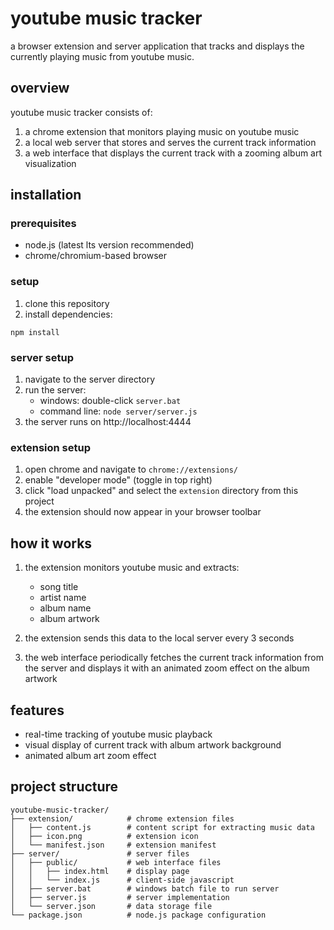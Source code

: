 # youtube music tracker

a browser extension and server application that tracks and displays the currently playing music from youtube music.

## overview

youtube music tracker consists of:

1. a chrome extension that monitors playing music on youtube music
2. a local web server that stores and serves the current track information
3. a web interface that displays the current track with a zooming album art visualization

## installation

### prerequisites
- node.js (latest lts version recommended)
- chrome/chromium-based browser

### setup

1. clone this repository
2. install dependencies:
```
npm install
```

### server setup

1. navigate to the server directory
2. run the server:
   - windows: double-click `server.bat`
   - command line: `node server/server.js`
3. the server runs on http://localhost:4444

### extension setup

1. open chrome and navigate to `chrome://extensions/`
2. enable "developer mode" (toggle in top right)
3. click "load unpacked" and select the `extension` directory from this project
4. the extension should now appear in your browser toolbar

## how it works

1. the extension monitors youtube music and extracts:
   - song title
   - artist name
   - album name
   - album artwork
   
2. the extension sends this data to the local server every 3 seconds

3. the web interface periodically fetches the current track information from the server and displays it with an animated zoom effect on the album artwork

## features

- real-time tracking of youtube music playback
- visual display of current track with album artwork background
- animated album art zoom effect

## project structure

```
youtube-music-tracker/
├── extension/            # chrome extension files
│   ├── content.js        # content script for extracting music data
│   ├── icon.png          # extension icon
│   └── manifest.json     # extension manifest
├── server/               # server files
│   ├── public/           # web interface files
│   │   ├── index.html    # display page
│   │   └── index.js      # client-side javascript
│   ├── server.bat        # windows batch file to run server
│   ├── server.js         # server implementation
│   └── server.json       # data storage file
└── package.json          # node.js package configuration
```